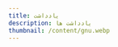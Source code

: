 ```yaml
---
title: یادداشت
description: یادداشت ها
thumbnail: /content/gnu.webp
---
```


<LogsArchives cat='notes' />
